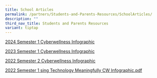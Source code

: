 ```yaml
---
title: School Articles
permalink: /partners/Students-and-Parents-Resources/SchoolArticles/
description: ""
third_nav_title: Students and Parents Resources
variant: tiptap
---
```

<p><a href="/files/SAFER_INTERNET_DAY_2024_Cyber_Wellness_Infographic_Term_1.pdf" rel="noopener noreferrer nofollow" target="_blank">2024 Semester 1 Cyberwellness Infographic</a>
</p>
<p><a href="/files/2023%20infographic%20cyberwellness%20semester%201%20v1.pdf" rel="noopener noreferrer nofollow" target="_blank">2023 Semester 1 Cyberwellness Infographic</a>
</p>
<p><a href="/files/2022%20CW%20Infographic%20Term%203%20&amp;%204compressed.pdf" rel="noopener noreferrer nofollow" target="_blank">2022 Semester 2 Cyberwellness Infographic</a>
</p>
<p><a href="/files/Using%20Technology%20Meaningfully%20CW%20Infographic%20Sem%201%202022.pdf" rel="noopener noreferrer nofollow" target="_blank">2022 Semester 1 sing Technology Meaningfully CW Infographic.pdf</a>
</p>
<p></p>